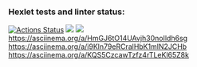 ### Hexlet tests and linter status:
[![Actions Status](https://github.com/k3pz34rand/frontend-project-lvl1/workflows/hexlet-check/badge.svg)](https://github.com/k3pz34rand/frontend-project-lvl1/actions)
<a href="https://codeclimate.com/github/k3pz34rand/frontend-project-lvl1/maintainability"><img src="https://api.codeclimate.com/v1/badges/9d8e7c4e6f321828ad71/maintainability" /></a>
<a href="https://codeclimate.com/github/k3pz34rand/frontend-project-lvl1/test_coverage"><img src="https://api.codeclimate.com/v1/badges/9d8e7c4e6f321828ad71/test_coverage" /></a>
https://asciinema.org/a/HmGJ6tO14UAvjh30noIldh6sg
https://asciinema.org/a/i9Kln79eRCralHbK1mlN2JCHb
https://asciinema.org/a/KQS5CzcawTzfz4rTLeKl65Z8k
